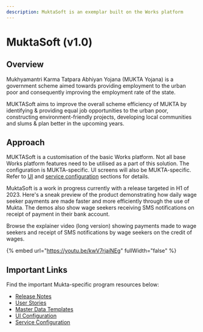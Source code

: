 ```yaml
---
description: MuktaSoft is an exemplar built on the Works platform
---
```


# MuktaSoft (v1.0)

## Overview

Mukhyamantri Karma Tatpara Abhiyan Yojana (MUKTA Yojana) is a government scheme aimed towards providing employment to the urban poor and consequently improving the employment rate of the state.

MUKTASoft aims to improve the overall scheme efficiency of MUKTA by identifying & providing equal job opportunities to the urban poor, constructing environment-friendly projects, developing local communities and slums & plan better in the upcoming years.

## Approach

MUKTASoft is a customisation of the basic Works platform. Not all base Works platform features need to be utilised as a part of this solution. The configuration is MUKTA-specific. UI screens will also be MUKTA-specific. Refer to [UI](deployment/configuration/ui-configuration/) and [service configuration](../../programs/mukta/configuration/service-configuration/) sections for details.

MuktaSoft is a work in progress currently with a release targeted in H1 of 2023. Here's a sneak preview of the product demonstrating how daily wage seeker payments are made faster and more efficiently through the use of Mukta. The demos also show wage seekers receiving SMS notifications on receipt of payment in their bank account.&#x20;

Browse the explainer video (long version) showing payments made to wage seekers and receipt of SMS notifications by wage seekers on the credit of wages.

{% embed url="https://youtu.be/kwV7rjaiNEg" fullWidth="false" %}

## Important Links

Find the important Mukta-specific program resources below:

* [Release Notes](specifications/release-notes/)
* [User Stories](specifications/functional-requirements/user-stories/)
* [Master Data Templates](deployment/configuration/master-data-templates/)
* [UI Configuration](deployment/configuration/ui-configuration/)
* [Service Configuration](../../programs/mukta/configuration/service-configuration/)
